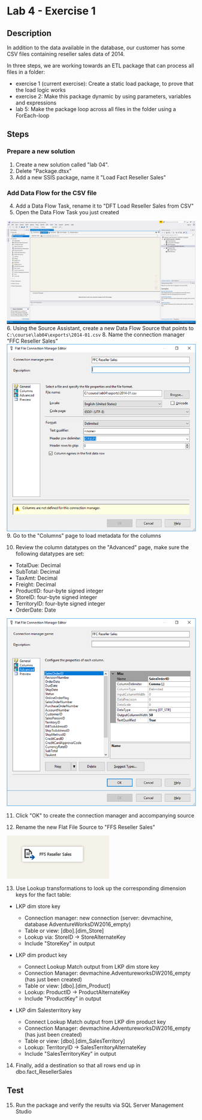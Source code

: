 # Lab 4 - Exercise 1

## Description
In addition to the data available in the database, our customer has some CSV files containing reseller sales data of 2014.

In three steps, we are working towards an ETL package that can process all files in a folder:
* exercise 1 (current exercise): Create a static load package, to prove that the load logic works
* exercise 2: Make this package dynamic by using parameters, variables and expressions
* lab 5: Make the package loop across all files in the folder using a ForEach-loop

## Steps

### Prepare a new solution
1. Create a new solution called "lab 04".
2. Delete "Package.dtsx"
3. Add a new SSIS package, name it "Load Fact Reseller Sales"

### Add Data Flow for the CSV file
4. Add a Data Flow Task, rename it to "DFT Load Reseller Sales from CSV"
5. Open the Data Flow Task you just created

![Data Flow Task opened](img/1_DFT_opened.png)
6. Using the Source Assistant, create a new Data Flow Source that points to `C:\course\lab04\exports\2014-01.csv`
8. Name the connection manager "FFC Reseller Sales"
![Flat File Connection manager](img/3_FFC_setup.png)
9. Go to the "Columns" page to load metadata for the columns

10. Review the column datatypes on the "Advanced" page, make sure the following datatypes are set:

  * TotalDue: Decimal
  * SubTotal: Decimal
  * TaxAmt: Decimal
  * Freight: Decimal
  * ProductID: four-byte signed integer
  * StoreID: four-byte signed integer
  * TerritoryID: four-byte signed integer
  * OrderDate: Date

![Advanced page](img/4_Advanced_page.png)

11. Click "OK" to create the connection manager and accompanying source

12. Rename the new Flat File Source to "FFS Reseller Sales"

![FFS Reseller Sales](img/5_FFS.png)

13. Use Lookup transformations to look up the corresponding dimension keys for the fact table:

* LKP dim store key
  * Connection manager: new connection (server: devmachine, database AdventureWorksDW2016_empty)
  * Table or view: [dbo].[dim_Store]
  * Lookup via: StoreID -> StoreAlternateKey
  * Include "StoreKey" in output

* LKP dim product key
  * Connect Lookup Match output from LKP dim store key
  * Connection Manager: devmachine.AdventureworksDW2016_empty (has just been created)
  * Table or view: [dbo].[dim_Product]
  * Lookup: ProductID -> ProductAlternateKey
  * Include "ProductKey" in output

* LKP dim Salesterritory key
  * Connect Lookup Match output from LKP dim product key
  * Connection Manager: devmachine.AdventureworksDW2016_empty (has just been created)
  * Table or view: [dbo].[dim_SalesTerritory]
  * Lookup: TerritoryID -> SalesTerritoryAlternateKey
  * Include "SalesTerritoryKey" in output

14. Finally, add a destination so that all rows end up in dbo.fact_ResellerSales


## Test

15. Run the package and verify the results via SQL Server Management Studio